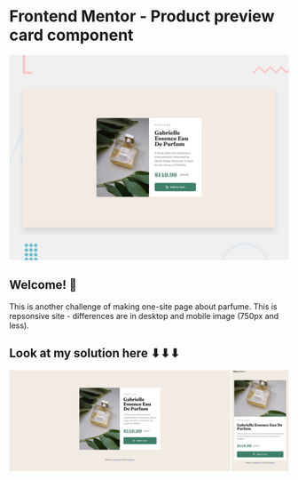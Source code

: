 # Frontend Mentor - Product preview card component

![Design preview for the Product preview card component coding challenge](./assets/desktop-preview.jpg)

## Welcome! 👋

This is another challenge of making one-site page about parfume. This is repsonsive site - differences are in desktop and mobile image (750px and less).

## Look at my solution here ⬇⬇⬇

<img src="./assets/my-solution.jpg" alt="website Parfume product">
